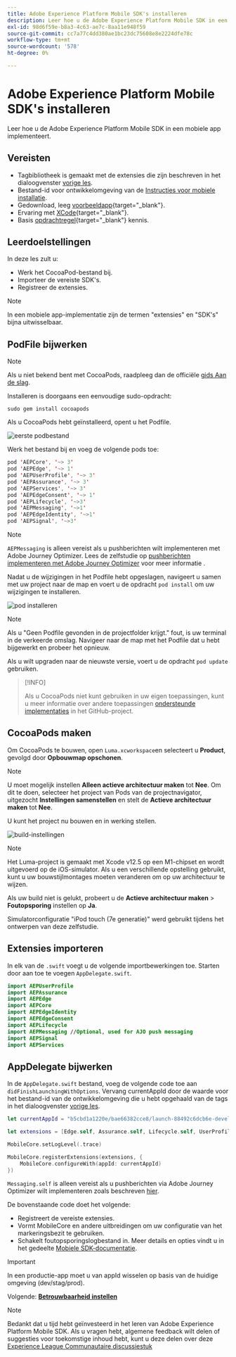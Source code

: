 ```yaml
---
title: Adobe Experience Platform Mobile SDK's installeren
description: Leer hoe u de Adobe Experience Platform Mobile SDK in een mobiele app implementeert.
exl-id: 98d6f59e-b8a3-4c63-ae7c-8aa11e948f59
source-git-commit: cc7a77c4dd380ae1bc23dc75608e8e2224dfe78c
workflow-type: tm+mt
source-wordcount: '578'
ht-degree: 0%

---
```


# Adobe Experience Platform Mobile SDK&#39;s installeren

Leer hoe u de Adobe Experience Platform Mobile SDK in een mobiele app implementeert.

## Vereisten

* Tagbibliotheek is gemaakt met de extensies die zijn beschreven in het dialoogvenster [vorige les](configure-tags.md).
* Bestand-id voor ontwikkelomgeving van de [Instructies voor mobiele installatie](configure-tags.md#generate-sdk-install-instructions).
* Gedownload, leeg [voorbeeldapp](https://github.com/Adobe-Marketing-Cloud/Luma-iOS-Mobile-App){target=&quot;_blank&quot;}.
* Ervaring met [XCode](https://developer.apple.com/xcode/){target=&quot;_blank&quot;}.
* Basis [opdrachtregel](https://en.wikipedia.org/wiki/Command-line_interface){target=&quot;_blank&quot;} kennis.

## Leerdoelstellingen

In deze les zult u:

* Werk het CocoaPod-bestand bij.
* Importeer de vereiste SDK&#39;s.
* Registreer de extensies.

>[!NOTE]
>
>In een mobiele app-implementatie zijn de termen &quot;extensies&quot; en &quot;SDK&#39;s&quot; bijna uitwisselbaar.


## PodFile bijwerken

>[!NOTE]
>
> Als u niet bekend bent met CocoaPods, raadpleeg dan de officiële [gids Aan de slag](https://guides.cocoapods.org/using/getting-started.html).

Installeren is doorgaans een eenvoudige sudo-opdracht:

```console
sudo gem install cocoapods
```

Als u CocoaPods hebt geïnstalleerd, opent u het Podfile.

![eerste podbestand](assets/mobile-install-initial-podfile.png)

Werk het bestand bij en voeg de volgende pods toe:

```swift
pod 'AEPCore', '~> 3'
pod 'AEPEdge', '~> 1'
pod 'AEPUserProfile', '~> 3'
pod 'AEPAssurance', '~> 3'
pod 'AEPServices', '~> 3'
pod 'AEPEdgeConsent', '~> 1'
pod 'AEPLifecycle', '~>3'
pod 'AEPMessaging', '~>1'
pod 'AEPEdgeIdentity', '~>1'
pod 'AEPSignal', '~>3'
```

>[!NOTE]
>
> `AEPMessaging` is alleen vereist als u pushberichten wilt implementeren met Adobe Journey Optimizer. Lees de zelfstudie op [pushberichten implementeren met Adobe Journey Optimizer](journey-optimizer-push.md) voor meer informatie .

Nadat u de wijzigingen in het Podfile hebt opgeslagen, navigeert u samen met uw project naar de map en voert u de opdracht `pod install` om uw wijzigingen te installeren.

![pod installeren](assets/mobile-install-podfile-install.png)

>[!NOTE]
>
> Als u &quot;Geen Podfile gevonden in de projectfolder krijgt.&quot; fout, is uw terminal in de verkeerde omslag. Navigeer naar de map met het Podfile dat u hebt bijgewerkt en probeer het opnieuw.

Als u wilt upgraden naar de nieuwste versie, voert u de opdracht `pod update` gebruiken.

>[!INFO]
>
>Als u CocoaPods niet kunt gebruiken in uw eigen toepassingen, kunt u meer informatie over andere toepassingen [ondersteunde implementaties](https://github.com/adobe/aepsdk-core-ios#binaries) in het GitHub-project.

## CocoaPods maken

Om CocoaPods te bouwen, open `Luma.xcworkspace`en selecteert u **Product**, gevolgd door **Opbouwmap opschonen**.

>[!NOTE]
>
> U moet mogelijk instellen **Alleen actieve architectuur maken** tot **Nee**. Om dit te doen, selecteer het project van Pods van de projectnavigator, uitgezocht **Instellingen samenstellen** en stelt de **Actieve architectuur maken** tot **Nee**.

U kunt het project nu bouwen en in werking stellen.

![build-instellingen](assets/mobile-install-build-settings.png)

>[!NOTE]
>
>Het Luma-project is gemaakt met Xcode v12.5 op een M1-chipset en wordt uitgevoerd op de iOS-simulator. Als u een verschillende opstelling gebruikt, kunt u uw bouwstijlmontages moeten veranderen om op uw architectuur te wijzen.
>
>Als uw build niet is gelukt, probeert u de **Actieve architectuur maken** > **Foutopsporing** instellen op **Ja**.
>
>Simulatorconfiguratie &quot;iPod touch (7e generatie)&quot; werd gebruikt tijdens het ontwerpen van deze zelfstudie.

## Extensies importeren

In elk van de `.swift` voegt u de volgende importbewerkingen toe. Starten door aan toe te voegen `AppDelegate.swift`.

```swift
import AEPUserProfile
import AEPAssurance
import AEPEdge
import AEPCore
import AEPEdgeIdentity
import AEPEdgeConsent
import AEPLifecycle
import AEPMessaging //Optional, used for AJO push messaging
import AEPSignal
import AEPServices
```

## AppDelegate bijwerken

In de `AppDelegate.swift` bestand, voeg de volgende code toe aan `didFinishLaunchingWithOptions`. Vervang currentAppId door de waarde voor het bestand-id van de ontwikkelomgeving die u hebt opgehaald van de tags in het dialoogvenster [vorige les](configure-tags.md).

```swift
let currentAppId = "b5cbd1a1220e/bae66382cce8/launch-88492c6dcb6e-development"

let extensions = [Edge.self, Assurance.self, Lifecycle.self, UserProfile.self, Consent.self, AEPEdgeIdentity.Identity.self, Messaging.self]

MobileCore.setLogLevel(.trace)

MobileCore.registerExtensions(extensions, {
    MobileCore.configureWith(appId: currentAppId)
})
```

`Messaging.self` is alleen vereist als u pushberichten via Adobe Journey Optimizer wilt implementeren zoals beschreven [hier](journey-optimizer-push.md).

De bovenstaande code doet het volgende:

* Registreert de vereiste extensies.
* Vormt MobileCore en andere uitbreidingen om uw configuratie van het markeringsbezit te gebruiken.
* Schakelt foutopsporingslogbestand in. Meer details en opties vindt u in het gedeelte [Mobiele SDK-documentatie](https://aep-sdks.gitbook.io/docs/getting-started/enable-debug-logging).

>[!IMPORTANT]
>In een productie-app moet u van appId wisselen op basis van de huidige omgeving (dev/stag/prod).

Volgende: **[Betrouwbaarheid instellen](assurance.md)**

>[!NOTE]
>
>Bedankt dat u tijd hebt geïnvesteerd in het leren van Adobe Experience Platform Mobile SDK. Als u vragen hebt, algemene feedback wilt delen of suggesties voor toekomstige inhoud hebt, kunt u deze delen over deze [Experience League Communautaire discussiestuk](https://experienceleaguecommunities.adobe.com/t5/adobe-experience-platform-launch/tutorial-discussion-implement-adobe-experience-cloud-in-mobile/td-p/443796)
